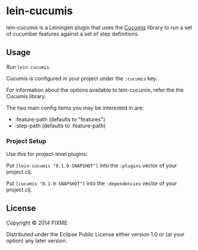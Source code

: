 # lein-cucumis

lein-cucumis is a Leiningen plugin that uses the [Cucumis](Link-Pending)
library to run a set of cucumber features against a set of step definitions.


## Usage

Run `lein cucumis`.

Cucumis is configured in your project under the `:cucumis` key.

For information about the options available to lein-cucumis, refer
the the Cucumis library.

The two main config items you may be interested in are:

* :feature-path (defaults to "features")
* :step-path    (defaults to :feature-path)


### Project Setup

Use this for project-level plugins:

Put `[lein-cucumis "0.1.0-SNAPSHOT"]` into the `:plugins` vector of your project.clj.

Put `[cucumis "0.1.0-SNAPSHOT"]` into the `:dependencies` vector of your project.clj.


## License

Copyright © 2014 FIXME

Distributed under the Eclipse Public License either version 1.0 or (at
your option) any later version.
